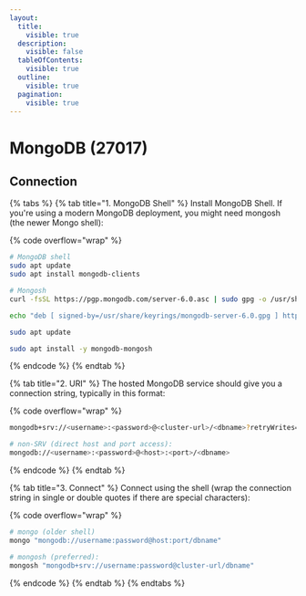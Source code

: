 ```yaml
---
layout:
  title:
    visible: true
  description:
    visible: false
  tableOfContents:
    visible: true
  outline:
    visible: true
  pagination:
    visible: true
---
```


# MongoDB (27017)

## Connection

{% tabs %}
{% tab title="1. MongoDB Shell" %}
Install MongoDB Shell. If you're using a modern MongoDB deployment, you might need mongosh (the newer Mongo shell):

{% code overflow="wrap" %}
```bash
# MongoDB shell
sudo apt update
sudo apt install mongodb-clients

# Mongosh
curl -fsSL https://pgp.mongodb.com/server-6.0.asc | sudo gpg -o /usr/share/keyrings/mongodb-server-6.0.gpg --dearmor

echo "deb [ signed-by=/usr/share/keyrings/mongodb-server-6.0.gpg ] https://repo.mongodb.org/apt/debian bullseye/mongodb-org/6.0 main" | sudo tee /etc/apt/sources.list.d/mongodb-org-6.0.list

sudo apt update

sudo apt install -y mongodb-mongosh
```
{% endcode %}
{% endtab %}

{% tab title="2. URI" %}
The hosted MongoDB service should give you a connection string, typically in this format:

{% code overflow="wrap" %}
```bash
mongodb+srv://<username>:<password>@<cluster-url>/<dbname>?retryWrites=true&w=majority

# non-SRV (direct host and port access):
mongodb://<username>:<password>@<host>:<port>/<dbname>
```
{% endcode %}
{% endtab %}

{% tab title="3. Connect" %}
Connect using the shell (wrap the connection string in single or double quotes if there are special characters):

{% code overflow="wrap" %}
```bash
# mongo (older shell)
mongo "mongodb://username:password@host:port/dbname"

# mongosh (preferred):
mongosh "mongodb+srv://username:password@cluster-url/dbname"
```
{% endcode %}
{% endtab %}
{% endtabs %}
